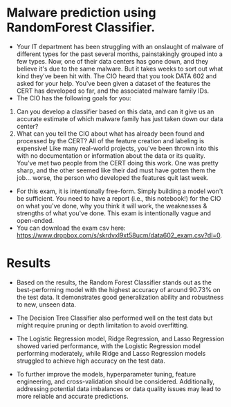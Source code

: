 # Malware prediction using RandomForest Classifier.

* Your IT department has been struggling with an onslaught of malware of different types for the past several months, painstakingly grouped into a few types. Now, one of their data centers has gone down, and they believe it's due to the same malware. But it takes weeks to sort out what kind they've been hit with. The CIO heard that you took DATA 602 and asked for your help. You've been given a dataset of the features the CERT has developed so far, and the associated malware family IDs.
* The CIO has the following goals for you:

1. Can you develop a classifier based on this data, and can it give us an accurate estimate of which malware family has just taken down our data center?
2. What can you tell the CIO about what has already been found and processed by the CERT? All of the feature creation and labeling is expensive!
Like many real-world projects, you've been thrown into this with no documentation or information about the data or its quality. You've met two people from the CERT doing this work. One was pretty sharp, and the other seemed like their dad must have gotten them the job... worse, the person who developed the features quit last week.

* For this exam, it is intentionally free-form. Simply building a model won't be sufficient. You need to have a report (i.e., this notebook!) for the CIO on what you've done, why you think it will work, the weaknesses & strengths of what you've done. This exam is intentionally vague and open-ended.
* You can download the exam csv here: https://www.dropbox.com/s/skrdvxl9xt58ucm/data602_exam.csv?dl=0. 


# Results

* Based on the results, the Random Forest Classifier stands out as the best-performing model with the highest accuracy of around 90.73% on the test data. It demonstrates good generalization ability and robustness to new, unseen data.

* The Decision Tree Classifier also performed well on the test data but might require pruning or depth limitation to avoid overfitting.

* The Logistic Regression model, Ridge Regression, and Lasso Regression showed varied performance, with the Logistic Regression model performing moderately, while Ridge and Lasso Regression models struggled to achieve high accuracy on the test data.

* To further improve the models, hyperparameter tuning, feature engineering, and cross-validation should be considered. Additionally, addressing potential data imbalances or data quality issues may lead to more reliable and accurate predictions.
